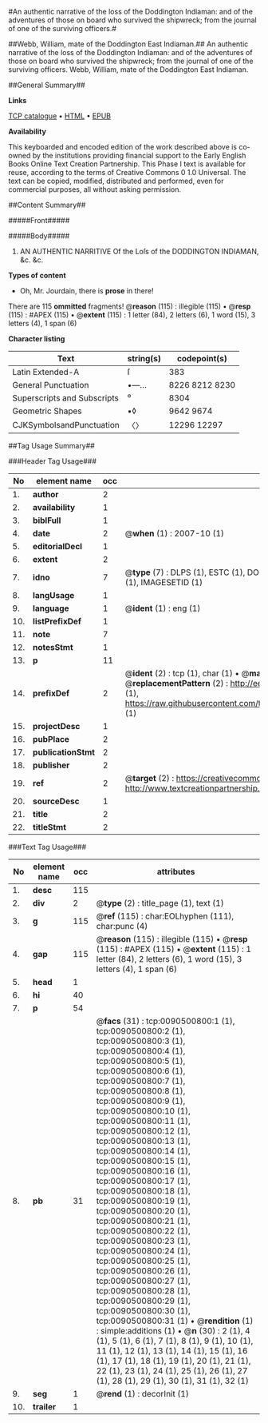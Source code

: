#An authentic narrative of the loss of the Doddington Indiaman: and of the adventures of those on board who survived the shipwreck; from the journal of one of the surviving officers.#

##Webb, William, mate of the Doddington East Indiaman.##
An authentic narrative of the loss of the Doddington Indiaman: and of the adventures of those on board who survived the shipwreck; from the journal of one of the surviving officers.
Webb, William, mate of the Doddington East Indiaman.

##General Summary##

**Links**

[TCP catalogue](http://www.ota.ox.ac.uk/tcp/)  • 
[HTML](http://tei.it.ox.ac.uk/tcp/Texts-HTML/free/004/004798747.html)  • 
[EPUB](http://tei.it.ox.ac.uk/tcp/Texts-EPUB/free/004/004798747.epub)

**Availability**

This keyboarded and encoded edition of the
	       work described above is co-owned by the institutions
	       providing financial support to the Early English Books
	       Online Text Creation Partnership. This Phase I text is
	       available for reuse, according to the terms of Creative
	       Commons 0 1.0 Universal. The text can be copied,
	       modified, distributed and performed, even for
	       commercial purposes, all without asking permission.


##Content Summary##

#####Front#####

#####Body#####

1. AN AUTHENTIC NARRITIVE Of the Loſs of the DODDINGTON INDIAMAN, &c. &c.

**Types of content**

  * Oh, Mr. Jourdain, there is **prose** in there!

There are 115 **ommitted** fragments! 
 @__reason__ (115) : illegible (115)  •  @__resp__ (115) : #APEX (115)  •  @__extent__ (115) : 1 letter (84), 2 letters (6), 1 word (15), 3 letters (4), 1 span (6)

**Character listing**


|Text|string(s)|codepoint(s)|
|---|---|---|
|Latin Extended-A|ſ|383|
|General Punctuation|•—…|8226 8212 8230|
|Superscripts             and Subscripts|⁰|8304|
|Geometric Shapes|▪◊|9642 9674|
|CJKSymbolsandPunctuation|〈〉|12296 12297|

##Tag Usage Summary##

###Header Tag Usage###

|No|element name|occ|attributes|
|---|---|---|---|
|1.|__author__|2||
|2.|__availability__|1||
|3.|__biblFull__|1||
|4.|__date__|2| @__when__ (1) : 2007-10 (1)|
|5.|__editorialDecl__|1||
|6.|__extent__|2||
|7.|__idno__|7| @__type__ (7) : DLPS (1), ESTC (1), DOCNO (1), TCP (1), GALEDOCNO (1), CONTENTSET (1), IMAGESETID (1)|
|8.|__langUsage__|1||
|9.|__language__|1| @__ident__ (1) : eng (1)|
|10.|__listPrefixDef__|1||
|11.|__note__|7||
|12.|__notesStmt__|1||
|13.|__p__|11||
|14.|__prefixDef__|2| @__ident__ (2) : tcp (1), char (1)  •  @__matchPattern__ (2) : ([0-9\-]+):([0-9IVX]+) (1), (.+) (1)  •  @__replacementPattern__ (2) : http://eebo.chadwyck.com/downloadtiff?vid=$1&page=$2 (1), https://raw.githubusercontent.com/textcreationpartnership/Texts/master/tcpchars.xml#$1 (1)|
|15.|__projectDesc__|1||
|16.|__pubPlace__|2||
|17.|__publicationStmt__|2||
|18.|__publisher__|2||
|19.|__ref__|2| @__target__ (2) : https://creativecommons.org/publicdomain/zero/1.0/ (1), http://www.textcreationpartnership.org/docs/. (1)|
|20.|__sourceDesc__|1||
|21.|__title__|2||
|22.|__titleStmt__|2||


###Text Tag Usage###

|No|element name|occ|attributes|
|---|---|---|---|
|1.|__desc__|115||
|2.|__div__|2| @__type__ (2) : title_page (1), text (1)|
|3.|__g__|115| @__ref__ (115) : char:EOLhyphen (111), char:punc (4)|
|4.|__gap__|115| @__reason__ (115) : illegible (115)  •  @__resp__ (115) : #APEX (115)  •  @__extent__ (115) : 1 letter (84), 2 letters (6), 1 word (15), 3 letters (4), 1 span (6)|
|5.|__head__|1||
|6.|__hi__|40||
|7.|__p__|54||
|8.|__pb__|31| @__facs__ (31) : tcp:0090500800:1 (1), tcp:0090500800:2 (1), tcp:0090500800:3 (1), tcp:0090500800:4 (1), tcp:0090500800:5 (1), tcp:0090500800:6 (1), tcp:0090500800:7 (1), tcp:0090500800:8 (1), tcp:0090500800:9 (1), tcp:0090500800:10 (1), tcp:0090500800:11 (1), tcp:0090500800:12 (1), tcp:0090500800:13 (1), tcp:0090500800:14 (1), tcp:0090500800:15 (1), tcp:0090500800:16 (1), tcp:0090500800:17 (1), tcp:0090500800:18 (1), tcp:0090500800:19 (1), tcp:0090500800:20 (1), tcp:0090500800:21 (1), tcp:0090500800:22 (1), tcp:0090500800:23 (1), tcp:0090500800:24 (1), tcp:0090500800:25 (1), tcp:0090500800:26 (1), tcp:0090500800:27 (1), tcp:0090500800:28 (1), tcp:0090500800:29 (1), tcp:0090500800:30 (1), tcp:0090500800:31 (1)  •  @__rendition__ (1) : simple:additions (1)  •  @__n__ (30) : 2 (1), 4 (1), 5 (1), 6 (1), 7 (1), 8 (1), 9 (1), 10 (1), 11 (1), 12 (1), 13 (1), 14 (1), 15 (1), 16 (1), 17 (1), 18 (1), 19 (1), 20 (1), 21 (1), 22 (1), 23 (1), 24 (1), 25 (1), 26 (1), 27 (1), 28 (1), 29 (1), 30 (1), 31 (1), 32 (1)|
|9.|__seg__|1| @__rend__ (1) : decorInit (1)|
|10.|__trailer__|1||
